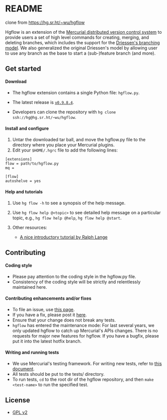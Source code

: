 # README #

clone from https://hg.sr.ht/~wu/hgflow

Hgflow is an extension of the [Mercurial distributed version control system](https://www.mercurial-scm.org/) to provide users a set of high level commands for creating, merging, and deleting branches, which includes the support for the [Driessen's branching model](http://nvie.com/posts/a-successful-git-branching-model/). We also generalized the original Driessen's model by allowing user to use any branch as the base to start a (sub-)feature branch (and more).

## Get started ##

#### Download ####

* The hgflow extension contains a single Python file: `hgflow.py`.
* The latest release is [`v0.9.8.4`](https://hg.sr.ht/~wu/hgflow/tags).

* Developers can clone the repository with `hg clone ssh://hg@hg.sr.ht/~wu/hgflow`.

#### Install and configure ####

1. Untar the downloaded tar ball, and move the hgflow.py file to the directory where you place your Mercurial plugins.
2. Edit your `$HOME/.hgrc` file to add the following lines:

```
[extensions]
flow = path/to/hgflow.py
mq =

[flow]
autoshelve = yes
```

#### Help and tutorials ####

1. Use `hg flow -h` to see a synopsis of the help message.
2. Use `hg flow help @<topic>` to see detailed help message on a particular topic, e.g., `hg flow help @help`, `hg flow help @start`.
3. Other resources:

    * [A nice introductory tutorial by Ralph Lange](http://epics-pvdata.sourceforge.net/hgflow/using_hgflow_20130828.html)

## Contributing ##

#### Coding style ####

* Please pay attention to the coding style in the hgflow.py file.
* Consistency of the coding style will be strictly and relentlessly maintained here.

#### Contributing enhancements and/or fixes ####

* To file an issue, use [this page](https://todo.sr.ht/~wu/hg-flow).
* If you have a fix, please post it [here](https://lists.sr.ht/~wu/hgflow).
* Ensure that your change does not break any tests.
* `hgflow` has entered the maintenance mode: For last several years, we only updated hgflow to catch up Mercurial's APIs changes. There is no requests for major new features for hgflow. If you have a bugfix, please put it into the latest hotfix branch.

#### Writing and running tests ####

* We use Mercurial's testing framework. For writing new tests, refer to [this document](https://www.mercurial-scm.org/wiki/WritingTests).
* All tests should be put to the tests/ directory.
* To run tests, `cd` to the root dir of the hgflow repository, and then `make <test-name>` to run the specified test.

## License ##

* [GPL v2](http://www.gnu.org/licenses/gpl-2.0.html)
